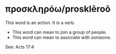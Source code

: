 # προσκληρόω/prosklēroō
This word is an action. It is a verb.
* This word can mean to join a group of people.
* This word can mean to associate with someone.

See: Acts 17:4
